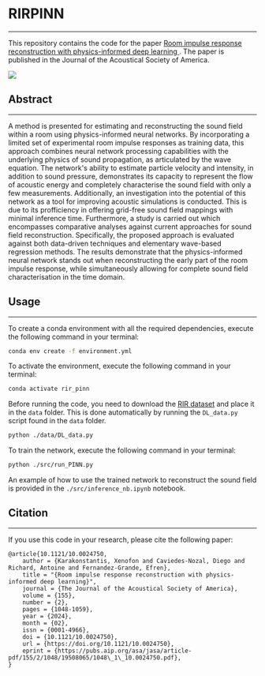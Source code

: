 # RIRPINN
***
This repository contains the code for the paper [Room impulse response reconstruction with physics-informed deep learning
](https://pubs.aip.org/asa/jasa/article/155/2/1048/3261969/Room-impulse-response-reconstruction-with-physics). The paper is published in the Journal of the Acoustical Society of America.

![](sf.gif)

## Abstract
***
A method is presented for estimating and reconstructing the sound field within a room using physics-informed neural networks. By incorporating a limited set of experimental room impulse responses as training data, this approach combines neural network processing capabilities with the underlying physics of sound propagation, as articulated by the wave equation. The network's ability to estimate particle velocity and intensity, in addition to sound pressure, demonstrates its capacity to represent the flow of acoustic energy and completely characterise the sound field with only a few measurements. Additionally, an investigation into the potential of this network as a tool for improving acoustic simulations is conducted. This is due to its profficiency in offering grid-free sound field mappings with minimal inference time. Furthermore, a study is carried out which encompasses comparative analyses against current approaches for sound field reconstruction. Specifically, the proposed approach is evaluated against both data-driven techniques and elementary wave-based regression methods. The results demonstrate that the physics-informed neural network stands out when reconstructing the early part of the room impulse response, while simultaneously allowing for complete sound field characterisation in the time domain.

## Usage
***

To create a conda environment with all the required dependencies, execute the following command in your terminal:

```bash 
conda env create -f environment.yml
```

To activate the environment, execute the following command in your terminal:

```bash
conda activate rir_pinn
```
Before running the code, 
you need to download the
[RIR dataset](https://data.dtu.dk/articles/dataset/Planar_Room_Impulse_Response_Dataset_-_ACT_DTU_Electro_b_355_r_008_/21740453) 
and place it in the `data` folder. This is done automatically by running the `DL_data.py` script found in the `data` folder.

```bash
python ./data/DL_data.py
```

To train the network, execute the following command in your terminal:

```bash
python ./src/run_PINN.py
```

An example of how to use the trained network to reconstruct the sound field is provided in the `./src/inference_nb.ipynb` notebook.

## Citation
***
If you use this code in your research, please cite the following paper:

```
@article{10.1121/10.0024750,
    author = {Karakonstantis, Xenofon and Caviedes-Nozal, Diego and Richard, Antoine and Fernandez-Grande, Efren},
    title = "{Room impulse response reconstruction with physics-informed deep learning}",
    journal = {The Journal of the Acoustical Society of America},
    volume = {155},
    number = {2},
    pages = {1048-1059},
    year = {2024},
    month = {02},
    issn = {0001-4966},
    doi = {10.1121/10.0024750},
    url = {https://doi.org/10.1121/10.0024750},
    eprint = {https://pubs.aip.org/asa/jasa/article-pdf/155/2/1048/19508065/1048\_1\_10.0024750.pdf},
}
```
